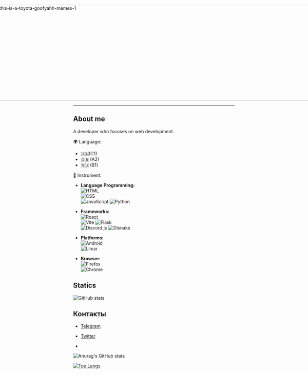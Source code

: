 <div style="display: flex; justify-content: center;">
    <a href="https://imgbb.com/"><img src="https://i.ibb.co/CzdqQFt/this-is-a-toyota-goofyahh-memes-1.gif" alt="this-is-a-toyota-goofyahh-memes-1" border="0" style="max-width: 100%; width: 1000px; height: 300px;"> </a>
</div>

---
## About me
A developer who focuses on web development.

🌍 Language:
- 🇺🇦(C1)
- 🇬🇧 (A2)
- 🇷🇺 (B1)

🔧 Instrument:
- **Language Programming:**  
  ![HTML](https://img.shields.io/badge/HTML5-E34F26?style=flat&logo=html5&logoColor=white)  
  ![CSS](https://img.shields.io/badge/CSS3-1572B6?style=flat&logo=css3&logoColor=white)  
  ![JavaScript](https://img.shields.io/badge/JavaScript-F7DF1E?style=flat&logo=javascript&logoColor=black)
  ![Python](https://img.shields.io/badge/Python-3776AB?style=flat&logo=python&logoColor=white)
- **Frameworks:**       
  ![React](https://img.shields.io/badge/React-61DAFB?style=flat&logo=react&logoColor=black)  
  ![Vite](https://img.shields.io/badge/Vite-646CFF?style=flat&logo=vite&logoColor=white)
  ![Flask](https://img.shields.io/badge/Flask-000000?style=flat&logo=flask&logoColor=white)  
  ![Discord.js](https://img.shields.io/badge/Discord.js-F7DF1E?style=flat&logo=discord&logoColor=white)  ![Disnake](https://img.shields.io/badge/Disnake-4E9F3D?style=flat&logo=discord&logoColor=white)
    
- **Platforms:**  
  ![Android](https://img.shields.io/badge/Android-3DDC84?style=flat&logo=android&logoColor=white)  
  ![Linux](https://img.shields.io/badge/Linux-FCC624?style=flat&logo=linux&logoColor=black)

- **Browser:**  
  ![Firefox](https://img.shields.io/badge/Firefox-FF7139?style=flat&logo=firefox&logoColor=white)  
  ![Chrome](https://img.shields.io/badge/Chrome-4285F4?style=flat&logo=chrome&logoColor=white)

## Statics

![GitHub stats](https://github-readme-stats.vercel.app/api?zizardev&show_icons=true&theme=radical)

## Контакты

- [Telegram](https://www.linkedin.com/in/your-linkedin)
- [Twitter](https://twitter.com/your-twitter)

- 


![Anurag's GitHub stats](https://github-readme-stats.vercel.app/api?username=zizardev&show_icons=true&bg_color=00000000)

[![Top Langs](https://github-readme-stats.vercel.app/api/top-langs/?username=zizardev&layout=pie)](https://github.com/anuraghazra/github-readme-stats)
